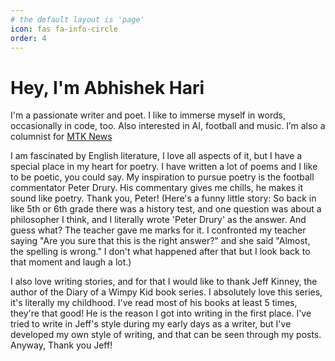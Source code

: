 ```yaml
---
# the default layout is 'page'
icon: fas fa-info-circle
order: 4
---
```


# Hey, I'm Abhishek Hari

I'm a passionate writer and poet. I like to immerse myself in words, occasionally in code, too. Also interested in AI, football and music. I’m also a columnist for [MTK News](https://mtknews.studio/author/abhishek)

I am fascinated by English literature, I love all aspects of it, but I have a special place in my heart for poetry. I have written a lot of poems and I like to be poetic, you could say. My inspiration to pursue poetry is the football commentator Peter Drury. His commentary gives me chills, he makes it sound like poetry. Thank you, Peter! (Here's a funny little story: So back in like 5th or 6th grade there was a history test, and one question was about a philosopher I think, and I literally wrote 'Peter Drury' as the answer. And guess what? The teacher gave me marks for it. I confronted my teacher saying "Are you sure that this is the right answer?" and she said "Almost, the spelling is wrong." I don't what happened after that but I look back to that moment and laugh a lot.)

I also love writing stories, and for that I would like to thank Jeff Kinney, the author of the Diary of a Wimpy Kid book series. I absolutely love this series, it's literally my childhood. I've read most of his books at least 5 times, they're that good! He is the reason I got into writing in the first place. I've tried to write in Jeff's style during my early days as a writer, but I've developed my own style of writing, and that can be seen through my posts. Anyway, Thank you Jeff!

